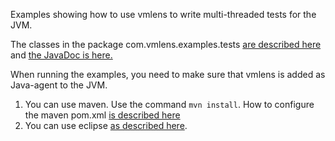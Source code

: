 Examples showing how to use vmlens to write multi-threaded tests for the JVM.

The classes in the package com.vmlens.examples.tests [are described here](https://vmlens.com/help/manual/#interleave) and [the JavaDoc is here.](https://vmlens.com/apidocs/vmlens-examples/)

When running the examples, you need to make sure that vmlens is added as Java-agent to the JVM. 

 1. You can use maven. Use the command ```mvn install```. How to configure the maven pom.xml [is described here](https://vmlens.com/help/manual/#running-tests-maven)
 2. You can use eclipse [as described here](https://vmlens.com/help/manual/#run-eclipse).
